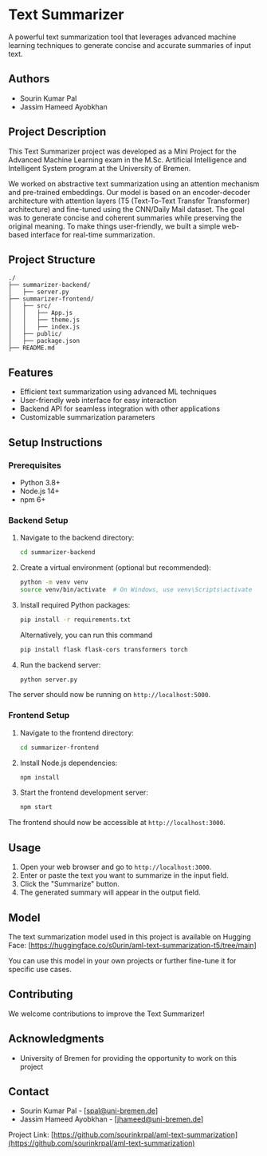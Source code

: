 # Text Summarizer

A powerful text summarization tool that leverages advanced machine learning techniques to generate concise and accurate summaries of input text.

## Authors

- Sourin Kumar Pal  
- Jassim Hameed Ayobkhan

## Project Description

This Text Summarizer project was developed as a Mini Project for the Advanced Machine Learning exam in the M.Sc. Artificial Intelligence and Intelligent System program at the University of Bremen.

We worked on abstractive text summarization using an attention mechanism and pre-trained embeddings. Our model is based on an encoder-decoder architecture with attention layers (T5 (Text-To-Text Transfer Transformer) architecture) and fine-tuned using the CNN/Daily Mail dataset. The goal was to generate concise and coherent summaries while preserving the original meaning. To make things user-friendly, we built a simple web-based interface for real-time summarization. 

## Project Structure

```
./
├── summarizer-backend/
│   ├── server.py
├── summarizer-frontend/
│   ├── src/
│   │   ├── App.js
│   │   ├── theme.js
│   │   ├── index.js
│   ├── public/
│   ├── package.json
├── README.md
```

## Features

- Efficient text summarization using advanced ML techniques
- User-friendly web interface for easy interaction
- Backend API for seamless integration with other applications
- Customizable summarization parameters

## Setup Instructions

### Prerequisites

- Python 3.8+
- Node.js 14+
- npm 6+

### Backend Setup

1. Navigate to the backend directory:
   ```sh
   cd summarizer-backend
   ```
2. Create a virtual environment (optional but recommended):
   ```sh
   python -m venv venv
   source venv/bin/activate  # On Windows, use venv\Scripts\activate
   ```
3. Install required Python packages:
   ```sh
   pip install -r requirements.txt
   ```
   Alternatively, you can run this command
   ```sh
   pip install flask flask-cors transformers torch
   ```
5. Run the backend server:
   ```sh
   python server.py
   ```

The server should now be running on `http://localhost:5000`.

### Frontend Setup

1. Navigate to the frontend directory:
   ```sh
   cd summarizer-frontend
   ```
2. Install Node.js dependencies:
   ```sh
   npm install
   ```
3. Start the frontend development server:
   ```sh
   npm start
   ```

The frontend should now be accessible at `http://localhost:3000`.

## Usage

1. Open your web browser and go to `http://localhost:3000`.
2. Enter or paste the text you want to summarize in the input field.
3. Click the "Summarize" button.
4. The generated summary will appear in the output field.

## Model

The text summarization model used in this project is available on Hugging Face: [https://huggingface.co/s0urin/aml-text-summarization-t5/tree/main]

You can use this model in your own projects or further fine-tune it for specific use cases.

## Contributing

We welcome contributions to improve the Text Summarizer!

## Acknowledgments

- University of Bremen for providing the opportunity to work on this project

## Contact

- Sourin Kumar Pal - [spal@uni-bremen.de]
- Jassim Hameed Ayobkhan - [jhameed@uni-bremen.de]

Project Link: [https://github.com/sourinkrpal/aml-text-summarization](https://github.com/sourinkrpal/aml-text-summarization)

